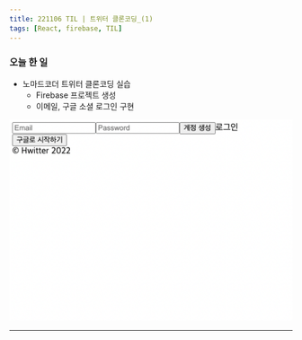 ```yaml
---
title: 221106 TIL | 트위터 클론코딩_(1)
tags: [React, firebase, TIL]
---
```


### 오늘 한 일

- 노마드코더 트위터 클론코딩 실습
    - Firebase 프로젝트 생성
    - 이메일, 구글 소셜 로그인 구현

![image](/assets/images/twitter-clone-coding.png)

---
